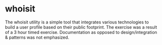 # whoisit
The whoisit utility is a simple tool that integrates various technologies to build a user profile based on their public footprint.  The exercise was a result of a 3 hour timed exercise.  Documentation as opposed to design/integration & patterns was not emphasized.
